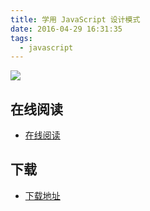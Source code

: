```yaml
---
title: 学用 JavaScript 设计模式
date: 2016-04-29 16:31:35
tags:
  - javascript
---
```


![](http://box.kancloud.cn/cover_2015-08-24_55daaeffb8be_800x1068.jpg?imageMogr2/thumbnail/173x231!/interlace/1/quality/100)

<!--more-->

## 在线阅读 ##

+ [在线阅读](http://www.kancloud.cn/kancloud/learn-js-design-patterns)

## 下载 ##

+ [下载地址](http://www.kancloud.cn/kancloud/learn-js-design-patterns)
